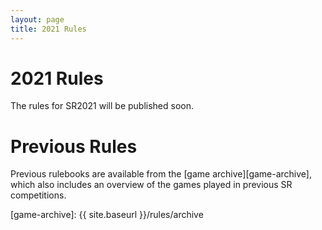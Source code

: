 ```yaml
---
layout: page
title: 2021 Rules
---
```


2021 Rules
==========

The rules for SR2021 will be published soon.

Previous Rules
==============

Previous rulebooks are available from the [game archive][game-archive], which
also includes an overview of the games played in previous SR competitions.

[game-archive]: {{ site.baseurl }}/rules/archive
